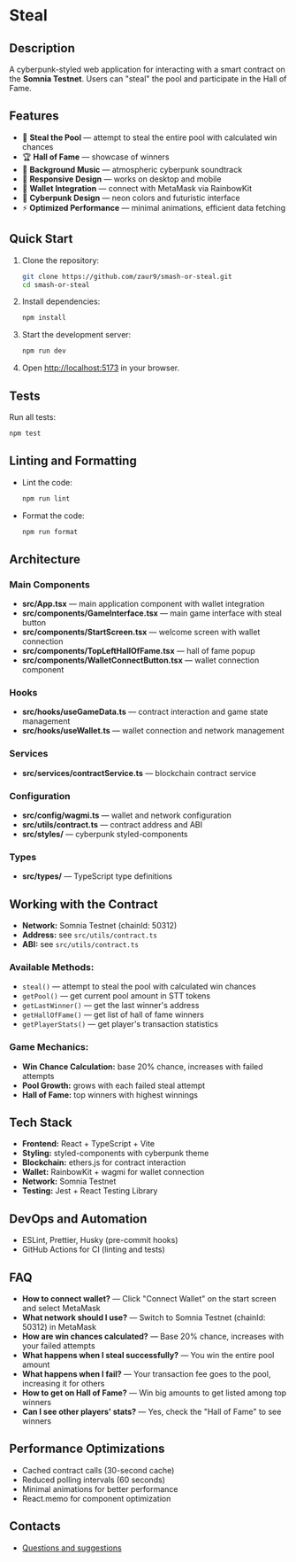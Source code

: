 # Steal

## Description

A cyberpunk-styled web application for interacting with a smart contract on the **Somnia Testnet**. Users can "steal" the pool and participate in the Hall of Fame.

## Features

- 🎯 **Steal the Pool** — attempt to steal the entire pool with calculated win chances
- 🏆 **Hall of Fame** — showcase of winners  
- 🎵 **Background Music** — atmospheric cyberpunk soundtrack  
- 📱 **Responsive Design** — works on desktop and mobile  
- 🔗 **Wallet Integration** — connect with MetaMask via RainbowKit
- 🎨 **Cyberpunk Design** — neon colors and futuristic interface
- ⚡ **Optimized Performance** — minimal animations, efficient data fetching

## Quick Start

1. Clone the repository:
   ```sh
   git clone https://github.com/zaur9/smash-or-steal.git
   cd smash-or-steal
   ```
2. Install dependencies:
   ```sh
   npm install
   ```
3. Start the development server:
   ```sh
   npm run dev
   ```
4. Open [http://localhost:5173](http://localhost:5173) in your browser.

## Tests

Run all tests:
```sh
npm test
```

## Linting and Formatting

- Lint the code:
  ```sh
  npm run lint
  ```
- Format the code:
  ```sh
  npm run format
  ```

## Architecture

### Main Components
- **src/App.tsx** — main application component with wallet integration
- **src/components/GameInterface.tsx** — main game interface with steal button
- **src/components/StartScreen.tsx** — welcome screen with wallet connection
- **src/components/TopLeftHallOfFame.tsx** — hall of fame popup
- **src/components/WalletConnectButton.tsx** — wallet connection component

### Hooks
- **src/hooks/useGameData.ts** — contract interaction and game state management
- **src/hooks/useWallet.ts** — wallet connection and network management

### Services
- **src/services/contractService.ts** — blockchain contract service

### Configuration
- **src/config/wagmi.ts** — wallet and network configuration
- **src/utils/contract.ts** — contract address and ABI
- **src/styles/** — cyberpunk styled-components

### Types
- **src/types/** — TypeScript type definitions

## Working with the Contract

- **Network:** Somnia Testnet (chainId: 50312)
- **Address:** see `src/utils/contract.ts`
- **ABI:** see `src/utils/contract.ts`

### Available Methods:
- `steal()` — attempt to steal the pool with calculated win chances
- `getPool()` — get current pool amount in STT tokens
- `getLastWinner()` — get the last winner's address
- `getHallOfFame()` — get list of hall of fame winners
- `getPlayerStats()` — get player's transaction statistics

### Game Mechanics:
- **Win Chance Calculation:** base 20% chance, increases with failed attempts
- **Pool Growth:** grows with each failed steal attempt
- **Hall of Fame:** top winners with highest winnings

## Tech Stack

- **Frontend:** React + TypeScript + Vite
- **Styling:** styled-components with cyberpunk theme
- **Blockchain:** ethers.js for contract interaction
- **Wallet:** RainbowKit + wagmi for wallet connection
- **Network:** Somnia Testnet
- **Testing:** Jest + React Testing Library

## DevOps and Automation

- ESLint, Prettier, Husky (pre-commit hooks)
- GitHub Actions for CI (linting and tests)

## FAQ

- **How to connect wallet?** — Click "Connect Wallet" on the start screen and select MetaMask
- **What network should I use?** — Switch to Somnia Testnet (chainId: 50312) in MetaMask
- **How are win chances calculated?** — Base 20% chance, increases with your failed attempts
- **What happens when I steal successfully?** — You win the entire pool amount
- **What happens when I fail?** — Your transaction fee goes to the pool, increasing it for others
- **How to get on Hall of Fame?** — Win big amounts to get listed among top winners
- **Can I see other players' stats?** — Yes, check the "Hall of Fame" to see winners

## Performance Optimizations

- Cached contract calls (30-second cache)
- Reduced polling intervals (60 seconds)
- Minimal animations for better performance
- React.memo for component optimization

## Contacts

- [Questions and suggestions](mailto:your@email.com)
